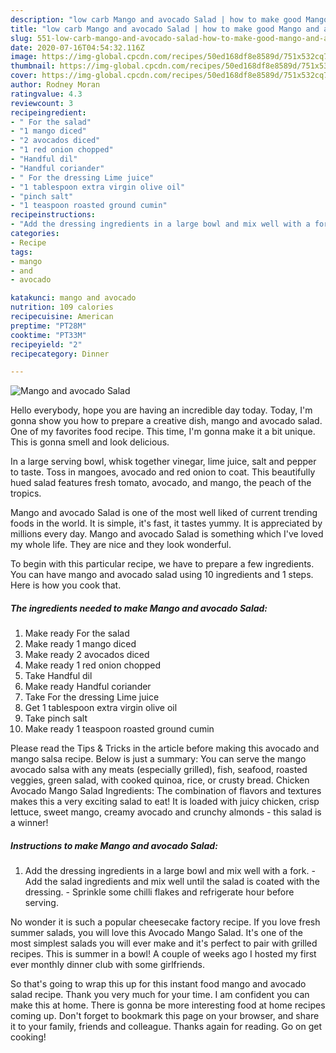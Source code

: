 ```yaml
---
description: "low carb Mango and avocado Salad | how to make good Mango and avocado Salad"
title: "low carb Mango and avocado Salad | how to make good Mango and avocado Salad"
slug: 551-low-carb-mango-and-avocado-salad-how-to-make-good-mango-and-avocado-salad
date: 2020-07-16T04:54:32.116Z
image: https://img-global.cpcdn.com/recipes/50ed168df8e8589d/751x532cq70/mango-and-avocado-salad-recipe-main-photo.jpg
thumbnail: https://img-global.cpcdn.com/recipes/50ed168df8e8589d/751x532cq70/mango-and-avocado-salad-recipe-main-photo.jpg
cover: https://img-global.cpcdn.com/recipes/50ed168df8e8589d/751x532cq70/mango-and-avocado-salad-recipe-main-photo.jpg
author: Rodney Moran
ratingvalue: 4.3
reviewcount: 3
recipeingredient:
- " For the salad"
- "1 mango diced"
- "2 avocados diced"
- "1 red onion chopped"
- "Handful dil"
- "Handful coriander"
- " For the dressing Lime juice"
- "1 tablespoon extra virgin olive oil"
- "pinch salt"
- "1 teaspoon roasted ground cumin"
recipeinstructions:
- "Add the dressing ingredients in a large bowl and mix well with a fork.  Add the salad ingredients and mix well until the salad is coated with the dressing.  Sprinkle some chilli flakes and refrigerate hour before serving."
categories:
- Recipe
tags:
- mango
- and
- avocado

katakunci: mango and avocado 
nutrition: 109 calories
recipecuisine: American
preptime: "PT28M"
cooktime: "PT33M"
recipeyield: "2"
recipecategory: Dinner

---
```



![Mango and avocado Salad](https://img-global.cpcdn.com/recipes/50ed168df8e8589d/751x532cq70/mango-and-avocado-salad-recipe-main-photo.jpg)

Hello everybody, hope you are having an incredible day today. Today, I'm gonna show you how to prepare a creative dish, mango and avocado salad. One of my favorites food recipe. This time, I'm gonna make it a bit unique. This is gonna smell and look delicious.

In a large serving bowl, whisk together vinegar, lime juice, salt and pepper to taste. Toss in mangoes, avocado and red onion to coat. This beautifully hued salad features fresh tomato, avocado, and mango, the peach of the tropics.

Mango and avocado Salad is one of the most well liked of current trending foods in the world. It is simple, it's fast, it tastes yummy. It is appreciated by millions every day. Mango and avocado Salad is something which I've loved my whole life. They are nice and they look wonderful.


To begin with this particular recipe, we have to prepare a few ingredients. You can have mango and avocado salad using 10 ingredients and 1 steps. Here is how you cook that.

<!--inarticleads1-->

##### The ingredients needed to make Mango and avocado Salad:

1. Make ready  For the salad
1. Make ready 1 mango diced
1. Make ready 2 avocados diced
1. Make ready 1 red onion chopped
1. Take Handful dil
1. Make ready Handful coriander
1. Take  For the dressing Lime juice
1. Get 1 tablespoon extra virgin olive oil
1. Take pinch salt
1. Make ready 1 teaspoon roasted ground cumin


Please read the Tips &amp; Tricks in the article before making this avocado and mango salsa recipe. Below is just a summary: You can serve the mango avocado salsa with any meats (especially grilled), fish, seafood, roasted veggies, green salad, with cooked quinoa, rice, or crusty bread. Chicken Avocado Mango Salad Ingredients: The combination of flavors and textures makes this a very exciting salad to eat! It is loaded with juicy chicken, crisp lettuce, sweet mango, creamy avocado and crunchy almonds - this salad is a winner! 

<!--inarticleads2-->

##### Instructions to make Mango and avocado Salad:

1. Add the dressing ingredients in a large bowl and mix well with a fork.  - Add the salad ingredients and mix well until the salad is coated with the dressing.  - Sprinkle some chilli flakes and refrigerate hour before serving.


No wonder it is such a popular cheesecake factory recipe. If you love fresh summer salads, you will love this Avocado Mango Salad. It&#39;s one of the most simplest salads you will ever make and it&#39;s perfect to pair with grilled recipes. This is summer in a bowl! A couple of weeks ago I hosted my first ever monthly dinner club with some girlfriends. 

So that's going to wrap this up for this instant food mango and avocado salad recipe. Thank you very much for your time. I am confident you can make this at home. There is gonna be more interesting food at home recipes coming up. Don't forget to bookmark this page on your browser, and share it to your family, friends and colleague. Thanks again for reading. Go on get cooking!
